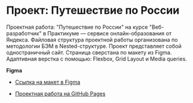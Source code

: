 # Проект: Путешествие по России

Проектная работа: "Путешествие по России" на курсе "Веб-разработчик" в Практикуме — сервисе онлайн-образования от Яндекса. Файловая структура проектной работы организована по методологии БЭМ в Nested-структуре. Проект представляет собой одностраничный сайт. Страница сверстана по макету из Figma. Адаптивная верстка с помощью: Flexbox, Grid Layout и Media queries.

**Figma**

* [Ссылка на макет в Figma](https://www.figma.com/file/5S2WSbEFL6awjVWJ0NWL8Q/Sprint-3_-Russia-_-desktop-mobile?node-id=28503%3A0)

* [Проектная работа на GitHub Pages](https://amina-ananeva.github.io/russian-travel/)

